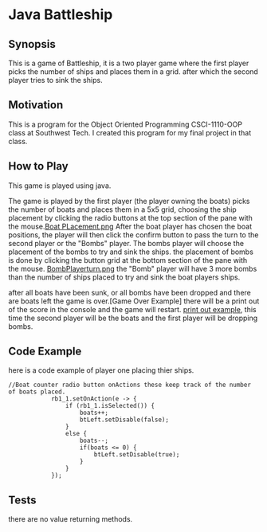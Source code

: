 # **Java Battleship**

## Synopsis
This is a game of Battleship, it is a two player game where the first player picks the number of ships
and places them in a grid. after which the second player tries to sink the ships.

## Motivation
This is a program for the Object Oriented Programming CSCI-1110-OOP class at Southwest Tech. I created this program for my final project in that class.

## How to Play
This game is played using java.

The game is played by the first player (the player owning the boats) picks the number of boats
and places them in a 5x5 grid, choosing the ship placement by clicking the radio buttons at the top section of the pane with the mouse.[Boat PLacement.png](https://github.com/JasonW77/CSCI_1110_OOP_Coursework/blob/master/Final%20Project/Boat%20PLacement.png) 
After the boat player has chosen the boat positions, the player will then click the confirm button to pass the turn to the second player or the "Bombs" player.
The bombs player will choose the placement of the bombs to try and sink the ships. the placement of bombs is done by clicking the button grid at the bottom section of the pane with the mouse.
[BombPlayerturn.png](https://github.com/JasonW77/CSCI_1110_OOP_Coursework/blob/master/Final%20Project/Bomb%20Player%20turn.png)
the "Bomb" player will have 3 more bombs than the number of ships placed to try and sink the boat players ships.

after all boats have been sunk, or all bombs have been dropped and there are boats left the game is over.[Game Over Example]
there will be a print out of the score in the console and the game will restart.
[print out example](https://github.com/JasonW77/CSCI_1110_OOP_Coursework/blob/master/Final%20Project/Score%20sheet.png), this time the second player will be the boats and the first player will be dropping bombs.




## Code Example
here is a code example of player one placing thier ships.

```
//Boat counter radio button onActions these keep track of the number of boats placed.
			rb1_1.setOnAction(e -> {
				if (rb1_1.isSelected()) {
					boats++;
					btLeft.setDisable(false);
				}
				else {
					boats--;
					if(boats <= 0) {
						btLeft.setDisable(true);
					}
				}
			});
```
## Tests
there are no value returning methods.
